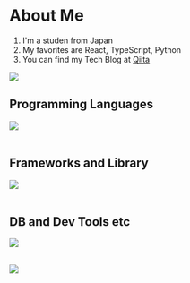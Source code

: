 # About Me

1. I'm a studen from Japan
2. My favorites are React, TypeScript, Python
3. You can find my Tech Blog at [Qiita](https://qiita.com/morita_tan)


![](https://github-readme-stats.vercel.app/api/top-langs?username=moriT958&show_icons=true&locale=en&layout=compact)

## Programming Languages
<img src="https://skillicons.dev/icons?i=html,css,js,typescript,python," /> <br /><br />

## Frameworks and Library
<img src="https://skillicons.dev/icons?i=react,tailwind,flask,fastapi" /> <br /><br />

## DB and Dev Tools etc
<img src="https://skillicons.dev/icons?i=sqlite,github,vscode," /> <br /><br />

![](http://github-profile-summary-cards.vercel.app/api/cards/profile-details?username=moriT958&theme=tokyonight)
